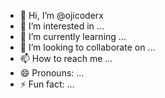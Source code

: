 - 👋 Hi, I’m @ojicoderx
- 👀 I’m interested in ...
- 🌱 I’m currently learning ...
- 💞️ I’m looking to collaborate on ...
- 📫 How to reach me ...
- 😄 Pronouns: ...
- ⚡ Fun fact: ...

<!---
ojicoderx/ojicoderx is a ✨ special ✨ repository because its `README.md` (this file) appears on your GitHub profile.
You can click the Preview link to take a look at your changes.
--->
